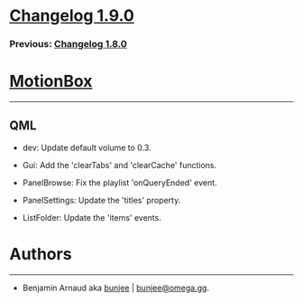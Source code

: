 # [Changelog 1.9.0](http://omega.gg/MotionBox/changes/1.9.0.html)

### Previous: [Changelog 1.8.0](1.8.0.html)

# [MotionBox](http://omega.gg/MotionBox)
---

## QML

- dev: Update default volume to 0.3.

- Gui: Add the 'clearTabs' and 'clearCache' functions.

- PanelBrowse: Fix the playlist 'onQueryEnded' event.

- PanelSettings: Update the 'titles' property.

- ListFolder: Update the 'items' events.


# Authors
---

- Benjamin Arnaud aka [bunjee](http://bunjee.me) | <bunjee@omega.gg>.
